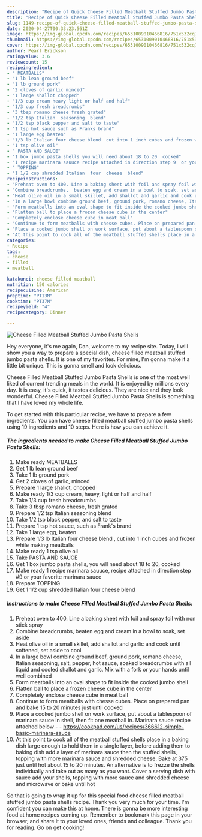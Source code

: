 ```yaml
---
description: "Recipe of Quick Cheese Filled Meatball Stuffed Jumbo Pasta Shells"
title: "Recipe of Quick Cheese Filled Meatball Stuffed Jumbo Pasta Shells"
slug: 1149-recipe-of-quick-cheese-filled-meatball-stuffed-jumbo-pasta-shells
date: 2020-04-27T00:33:23.561Z
image: https://img-global.cpcdn.com/recipes/6531009010466816/751x532cq70/cheese-filled-meatball-stuffed-jumbo-pasta-shells-recipe-main-photo.jpg
thumbnail: https://img-global.cpcdn.com/recipes/6531009010466816/751x532cq70/cheese-filled-meatball-stuffed-jumbo-pasta-shells-recipe-main-photo.jpg
cover: https://img-global.cpcdn.com/recipes/6531009010466816/751x532cq70/cheese-filled-meatball-stuffed-jumbo-pasta-shells-recipe-main-photo.jpg
author: Pearl Erickson
ratingvalue: 3.6
reviewcount: 15
recipeingredient:
- " MEATBALLS"
- "1 lb lean ground beef"
- "1 lb ground pork"
- "2 cloves of garlic minced"
- "1 large shallot chopped"
- "1/3 cup cream heavy light or half and half"
- "1/3 cup fresh breadcrumbs"
- "3 tbsp romano cheese fresh grated"
- "1/2 tsp Italian  seasoning  blend"
- "1/2 tsp black pepper and salt to taste"
- "1 tsp hot sauce such as Franks brand"
- "1 large egg beaten"
- "1/3 lb Italian four cheese blend  cut into 1 inch cubes and frozen while making meatballs"
- "1 tsp olive oil"
- " PASTA AND SAUCE"
- "1 box jumbo pasta shells you will need about 18 to 20  cooked"
- "1 recipe marinara sauuce recipe attached in direction step 9  or your favorite marinara sauce"
- " TOPPING"
- "1 1/2 cup shredded Italian  four  cheese  blend"
recipeinstructions:
- "Preheat oven to 400. Line a baking sheet with foil and spray foil with non stick spray"
- "Combine breadcrumbs,  beaten egg and cream in a bowl to soak, set aside"
- "Heat olive oil in a small skillet, add shallot and garlic and cook until softened, set aside to cool"
- "In a large bowl combine ground beef, ground pork, romano cheese, Italian seasoning, salt, pepper, hot sauce, soaked breadcrumbs with all liquid and cooled shallot and garlic. Mix with a fork or your hands until well combined"
- "Form meatballs into an oval shape to fit inside the cooked jumbo shell"
- "Flatten ball to place a frozen cheese cube in the center"
- "Completely enclose cheese cube in meat ball"
- "Continue to form meatballs with chesse cubes. Place on prepared pan and bake 15 to 20 minutes just until cooked"
- "Place a cooked jumbo shell on work surface, put about a tablespoon of marinara sauce in shell, then fit one meatball in. Marinara sauce recipe attached below  https://cookpad.com/us/recipes/366612-simple-basic-marinara-sauce"
- "At this point to cook all of the meatball stuffed shells place in a baking dish large enough to hold them in a single layer, before adding them to baking dish add a layer of marinara sauce then the stuffed shells, topping with more marinara sauce and shredded cheese. Bake at 375 just until hot about 15 to 20 minutes. An alternative is to frezze the shells individually and take out as many as you want. Cover a serving dish with sauce add your shells, topping with more sauce and shredded cheese and microwave or bake until hot"
categories:
- Recipe
tags:
- cheese
- filled
- meatball

katakunci: cheese filled meatball 
nutrition: 150 calories
recipecuisine: American
preptime: "PT13M"
cooktime: "PT37M"
recipeyield: "4"
recipecategory: Dinner

---
```



![Cheese Filled Meatball Stuffed Jumbo Pasta Shells](https://img-global.cpcdn.com/recipes/6531009010466816/751x532cq70/cheese-filled-meatball-stuffed-jumbo-pasta-shells-recipe-main-photo.jpg)

Hey everyone, it's me again, Dan, welcome to my recipe site. Today, I will show you a way to prepare a special dish, cheese filled meatball stuffed jumbo pasta shells. It is one of my favorites. For mine, I'm gonna make it a little bit unique. This is gonna smell and look delicious.

Cheese Filled Meatball Stuffed Jumbo Pasta Shells is one of the most well liked of current trending meals in the world. It is enjoyed by millions every day. It is easy, it's quick, it tastes delicious. They are nice and they look wonderful. Cheese Filled Meatball Stuffed Jumbo Pasta Shells is something that I have loved my whole life.




To get started with this particular recipe, we have to prepare a few ingredients. You can have cheese filled meatball stuffed jumbo pasta shells using 19 ingredients and 10 steps. Here is how you can achieve it.

<!--inarticleads1-->

##### The ingredients needed to make Cheese Filled Meatball Stuffed Jumbo Pasta Shells:

1. Make ready  MEATBALLS
1. Get 1 lb lean ground beef
1. Take 1 lb ground pork
1. Get 2 cloves of garlic, minced
1. Prepare 1 large shallot, chopped
1. Make ready 1/3 cup cream, heavy, light or half and half
1. Take 1/3 cup fresh breadcrumbs
1. Take 3 tbsp romano cheese, fresh grated
1. Prepare 1/2 tsp Italian  seasoning  blend
1. Take 1/2 tsp black pepper, and salt to taste
1. Prepare 1 tsp hot sauce, such as Frank&#39;s brand
1. Take 1 large egg, beaten
1. Prepare 1/3 lb Italian four cheese blend , cut into 1 inch cubes and frozen while making meatballs
1. Make ready 1 tsp olive oil
1. Take  PASTA AND SAUCE
1. Get 1 box jumbo pasta shells, you will need about 18 to 20,  cooked
1. Make ready 1 recipe marinara sauuce, recipe attached in direction step #9  or your favorite marinara sauce
1. Prepare  TOPPING
1. Get 1 1/2 cup shredded Italian  four  cheese  blend




<!--inarticleads2-->

##### Instructions to make Cheese Filled Meatball Stuffed Jumbo Pasta Shells:

1. Preheat oven to 400. Line a baking sheet with foil and spray foil with non stick spray
1. Combine breadcrumbs,  beaten egg and cream in a bowl to soak, set aside
1. Heat olive oil in a small skillet, add shallot and garlic and cook until softened, set aside to cool
1. In a large bowl combine ground beef, ground pork, romano cheese, Italian seasoning, salt, pepper, hot sauce, soaked breadcrumbs with all liquid and cooled shallot and garlic. Mix with a fork or your hands until well combined
1. Form meatballs into an oval shape to fit inside the cooked jumbo shell
1. Flatten ball to place a frozen cheese cube in the center
1. Completely enclose cheese cube in meat ball
1. Continue to form meatballs with chesse cubes. Place on prepared pan and bake 15 to 20 minutes just until cooked
1. Place a cooked jumbo shell on work surface, put about a tablespoon of marinara sauce in shell, then fit one meatball in. Marinara sauce recipe attached below -  - https://cookpad.com/us/recipes/366612-simple-basic-marinara-sauce
1. At this point to cook all of the meatball stuffed shells place in a baking dish large enough to hold them in a single layer, before adding them to baking dish add a layer of marinara sauce then the stuffed shells, topping with more marinara sauce and shredded cheese. Bake at 375 just until hot about 15 to 20 minutes. An alternative is to frezze the shells individually and take out as many as you want. Cover a serving dish with sauce add your shells, topping with more sauce and shredded cheese and microwave or bake until hot




So that is going to wrap it up for this special food cheese filled meatball stuffed jumbo pasta shells recipe. Thank you very much for your time. I'm confident you can make this at home. There is gonna be more interesting food at home recipes coming up. Remember to bookmark this page in your browser, and share it to your loved ones, friends and colleague. Thank you for reading. Go on get cooking!

